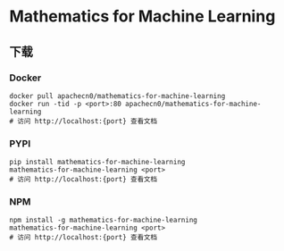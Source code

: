 # Mathematics for Machine Learning

## 下载

### Docker

```
docker pull apachecn0/mathematics-for-machine-learning
docker run -tid -p <port>:80 apachecn0/mathematics-for-machine-learning
# 访问 http://localhost:{port} 查看文档
```

### PYPI

```
pip install mathematics-for-machine-learning
mathematics-for-machine-learning <port>
# 访问 http://localhost:{port} 查看文档
```

### NPM

```
npm install -g mathematics-for-machine-learning
mathematics-for-machine-learning <port>
# 访问 http://localhost:{port} 查看文档
```